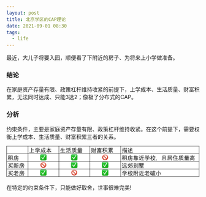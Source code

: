 ```yaml
---
layout: post
title: 北京学区的CAP理论
date: 2021-09-01 08:30
tags:
  - life
---
```


最近，大儿子将要入园，顺便看了下附近的房子、为将来上小学做准备。

### 结论
在家庭资产存量有限、政策杠杆维持收紧的前提下，上学成本、生活质量、财富积累，无法同时达成、只能3选2；像极了分布式的CAP。

### 分析
约束条件，主要是家庭资产存量有限、政策杠杆维持收紧。在这个前提下，需要权衡上学成本、生活质量、财富积累三者的关系。

![house-finding.png](https://raw.githubusercontent.com/nieannote/nieannote.github.io/master/images/20210901/house-finding.png)

在特定的约束条件下，只能做好取舍，世事很难完美!
